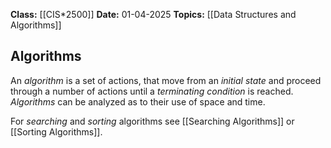 **Class:** [[CIS*2500]]
**Date:** 01-04-2025
**Topics:** [[Data Structures and Algorithms]] 

## Algorithms
An *algorithm* is a set of actions, that move from an *initial state* and proceed through a number of actions until a *terminating condition* is reached. *Algorithms* can be analyzed as to their use of space and time.

For *searching* and *sorting* algorithms see [[Searching Algorithms]] or [[Sorting Algorithms]].

